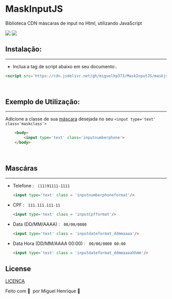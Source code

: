 # MaskInputJS
 Biblioteca CDN  máscaras de input no Html, utilizando JavaScript

<div style='display:flex;'>
  <img src='https://img.shields.io/badge/JavaScript-F7DF1E.svg?style=for-the-badge&logo=JavaScript&logoColor=black'/>
   &nbsp;
  <img src='https://img.shields.io/badge/jsDelivr-E84D3D.svg?style=for-the-badge&logo=jsDelivr&logoColor=white'/>
 </div>


## Instalação:
---
- Inclua a tag de script abaixo em seu documento:.

```html
<script src='https://cdn.jsdelivr.net/gh/miguelhp373/MaskInputJS/maskjs@1.3/maskjs.min.js'></script>

```

<br/>

## Exemplo de Utilização:
---

Adicione a classe de sua <a href='https://github.com/miguelhp373/MaskInputJS#masc%C3%A1ras'>máscara</a> desejada no seu  `<input type='text' class='maskclass'>`


```html
    <body>
        <input type='text' class='inputnumberphone'>
    </body>

```

<br/>

## Mascáras
---
- Telefone :
&nbsp;
    `(11)91111-1111`
    <br/>
    ```html
    <input type='text' class = 'inputnumberphoneformat'/>
    ``` 

- CPF :
&nbsp;
    `111.111.111-11`
    <br/>
    ```html
    <input type='text' class = 'inputCpfformat'/>
    ``` 

- Data (DD/MM/AAAA) :
&nbsp;
    `00/00/0000`
    <br/> 
     ```html
    <input type='text' class = 'inputdateformat_ddmmaaaa'/>
    ``` 
     

- Data Hora (DD/MM/AAAA 00:00) :
&nbsp;
    `00/00/0000 00:00`
    <br/>
    ```html
    <input type='text' class = 'inputdateformat_ddmmaaaahhmm'/>
    ```



## License

[LICENÇA](LICENSE)

Feito com 💜 &nbsp;por Miguel Henrique 👋




